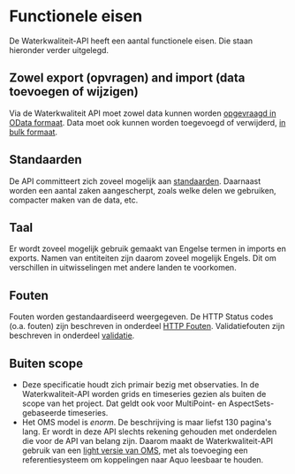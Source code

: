 # Functionele eisen

De Waterkwaliteit-API heeft een aantal functionele eisen. Die staan hieronder verder uitgelegd.

## Zowel export (opvragen) and import (data toevoegen of wijzigen)

Via de Waterkwaliteit API moet zowel data kunnen worden [opgevraagd in OData formaat](filteren-selecteren.md).
Data moet ook kunnen worden toegevoegd of verwijderd, [in bulk formaat](aanbieden-bulk-verwerking).

## Standaarden

De API committeert zich zoveel mogelijk aan [standaarden](standaarden.md).
Daarnaast worden een aantal zaken aangescherpt, zoals welke delen we gebruiken, compacter maken van de data, etc.

## Taal

Er wordt zoveel mogelijk gebruik gemaakt van Engelse termen in imports en exports. Namen van entiteiten zijn daarom zoveel mogelijk Engels. Dit om verschillen in uitwisselingen met andere landen te voorkomen.

## Fouten

Fouten worden gestandaardiseerd weergegeven.
De HTTP Status codes (o.a. fouten) zijn beschreven in onderdeel [HTTP Fouten](http-fouten.md).
Validatiefouten zijn beschreven in onderdeel [validatie](validatie.md).

## Buiten scope

- Deze specificatie houdt zich primair bezig met observaties. In de Waterkwaliteit-API worden grids en timeseries gezien als buiten de scope van het project. Dat geldt ook voor MultiPoint- en AspectSets-gebaseerde timeseries.
- Het OMS model is _enorm_. De beschrijving is maar liefst 130 pagina's lang. Er wordt in deze API slechts rekening gehouden met onderdelen die voor de API van belang zijn. Daarom maakt de Waterkwaliteit-API gebruik van een [light versie van OMS](oms-light), met als toevoeging een referentiesysteem om koppelingen naar Aquo leesbaar te houden.
